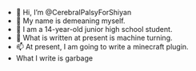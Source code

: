 - 👋 Hi, I’m @CerebralPalsyForShiyan
- 👀 My name is demeaning myself.
- 🌱 I am a 14-year-old junior high school student.
- 💞️ What is written at present is machine turning.
- 📫 At present, I am going to write a minecraft plugin.
- What I write is garbage

<!---
CerebralPalsyForShiyan/CerebralPalsyForShiyan is a ✨ special ✨ repository because its `README.md` (this file) appears on your GitHub profile.
You can click the Preview link to take a look at your changes.
--->
